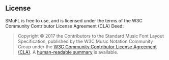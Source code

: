 License
-------

SMuFL is free to use, and is licensed under the terms of the W3C Community Contributor License Agreement (CLA) Deed:

> Copyright © 2017 the Contributors to the Standard Music Font Layout Specification, published by the W3C Music Notation Community Group under the [W3C Community Contributor License Agreement (CLA)](https://www.w3.org/community/about/agreements/cla/). A [human-readable summary](http://www.w3.org/community/about/agreements/cla-deed/) is available.

